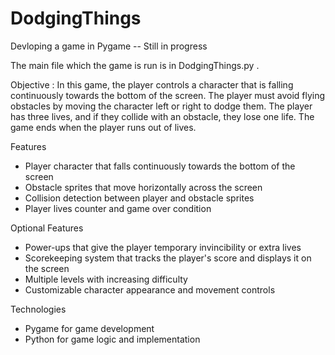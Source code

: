 # DodgingThings
 Devloping a game in Pygame -- Still in progress
 
 The main file which the game is run is in DodgingThings.py .
 
 
Objective : In this game, the player controls a character that is falling continuously towards the bottom of the screen. The player must avoid flying obstacles by moving the character left or right to dodge them. The player has three lives, and if they collide with an obstacle, they lose one life. The game ends when the player runs out of lives.


Features

- Player character that falls continuously towards the bottom of the screen
- Obstacle sprites that move horizontally across the screen
- Collision detection between player and obstacle sprites
- Player lives counter and game over condition

Optional Features

- Power-ups that give the player temporary invincibility or extra lives
- Scorekeeping system that tracks the player's score and displays it on the screen
- Multiple levels with increasing difficulty
- Customizable character appearance and movement controls

Technologies

- Pygame for game development
- Python for game logic and implementation
